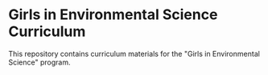 # Girls in Environmental Science Curriculum

This repository contains curriculum materials for the "Girls in Environmental Science" program.